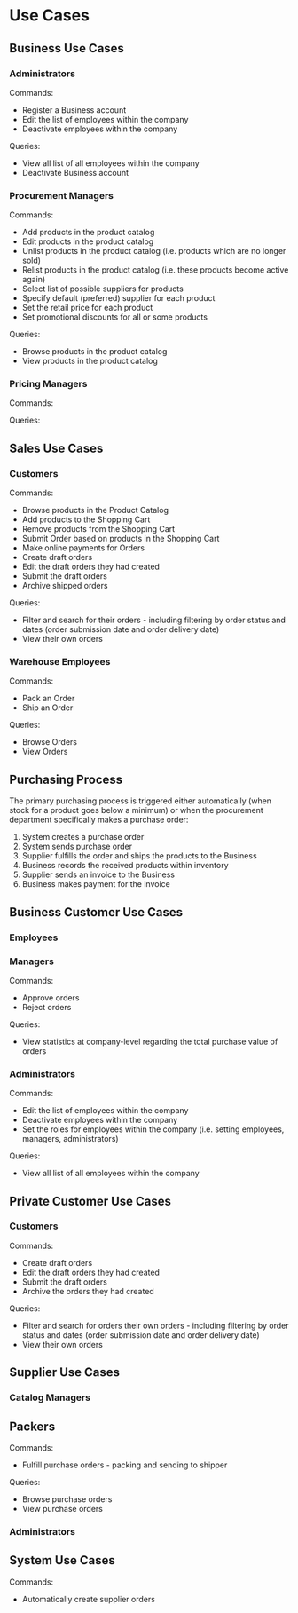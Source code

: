 # Use Cases

## Business Use Cases

### Administrators

Commands:

* Register a Business account
* Edit the list of employees within the company
* Deactivate employees within the company

Queries:

* View all list of all employees within the company
* Deactivate Business account

### Procurement Managers

Commands:

* Add products in the product catalog
* Edit products in the product catalog
* Unlist products in the product catalog \(i.e. products which are no longer sold\)
* Relist products in the product catalog \(i.e. these products become active again\)
* Select list of possible suppliers for products
* Specify default \(preferred\) supplier for each product
* Set the retail price for each product
* Set promotional discounts for all or some products

Queries:

* Browse products in the product catalog 
* View products in the product catalog

### 

### Pricing Managers

Commands:



Queries:





## Sales Use Cases

### Customers

Commands:

* Browse products in the Product Catalog
* Add products to the Shopping Cart
* Remove products from the Shopping Cart
* Submit Order based on products in the Shopping Cart
* Make online payments for Orders
* Create draft orders
* Edit the draft orders they had created
* Submit the draft orders
* Archive shipped orders

Queries:

* Filter and search for their orders - including filtering by order status and dates \(order submission date and order delivery date\)
* View their own orders

### Warehouse Employees

Commands:

* Pack an Order
* Ship an Order

Queries:

* Browse Orders
* View Orders





## Purchasing Process

The primary purchasing process is triggered either automatically \(when stock for a product goes below a minimum\) or when the procurement department specifically makes a purchase order:

1. System creates a purchase order
2. System sends purchase order
3. Supplier fulfills the order and ships the products to the Business
4. Business records the received products within inventory
5. Supplier sends an invoice to the Business
6. Business makes payment for the invoice





## Business Customer Use Cases

### Employees



### Managers

Commands:

* Approve orders
* Reject orders

Queries:

* View statistics at company-level regarding the total purchase value of orders

### Administrators

Commands:

* Edit the list of employees within the company
* Deactivate employees within the company
* Set the roles for employees within the company \(i.e. setting employees, managers, administrators\)

Queries:

* View all list of all employees within the company

## Private Customer Use Cases

### Customers

Commands:

* Create draft orders
* Edit the draft orders they had created
* Submit the draft orders
* Archive the orders they had created

Queries:

* Filter and search for orders their own orders - including filtering by order status and dates \(order submission date and order delivery date\)
* View their own orders

## Supplier Use Cases

### Catalog Managers



## Packers

Commands:

* Fulfill purchase orders - packing and sending to shipper

Queries:

* Browse purchase orders
* View purchase orders

### Administrators



## System Use Cases

Commands:

* Automatically create supplier orders






